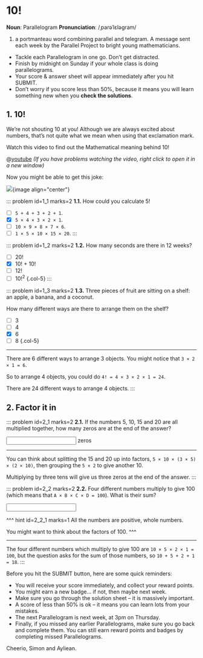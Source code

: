 # 10!

<div class="dictionary">

__Noun__: Parallelogram
__Pronunciation__: /ˌparəˈlɛləɡram/

1. a portmanteau word combining parallel and telegram. A message sent each
week by the Parallel Project to bright young mathematicians.

</div>

*	Tackle each Parallelogram in one go. Don’t get distracted.
*	Finish by midnight on Sunday if your whole class is doing parallelograms.
*	Your score & answer sheet will appear immediately after you hit SUBMIT.
*	Don’t worry if you score less than 50%, because it means you will learn something new when you __check the solutions__.


## 1. 10!

We’re not shouting 10 at you! Although we are always excited about numbers, that’s not quite what we mean when using that exclamation mark.  

Watch this video to find out the Mathematical meaning behind 10!

@[youtube](watch?v=kUBIJdGsD1A?rel=0) _(If you have problems watching the video, right click to open it in a new window)_

Now you might be able to get this joke:  

![](/resources/6-05-ten-factorial/1-factorial-joke.png){image align="center"}

::: problem id=1_1 marks=2
__1.1.__ How could you calculate 5!

* [ ] `5 + 4 + 3 + 2 + 1`.
* [x] `5 × 4 × 3 × 2 × 1`.
* [ ] `10 × 9 × 8 × 7 × 6`.
* [ ] `1 × 5 × 10 × 15 × 20`.
:::

::: problem id=1_2 marks=2
__1.2.__ How many seconds are there in 12 weeks?

* [ ] 20!
* [x] 10! + 10!
* [ ] 12!
* [ ] 10!<sup>2</sup>
{.col-5}
:::

::: problem id=1_3 marks=2
__1.3.__ Three pieces of fruit are sitting on a shelf: an apple, a banana, and a coconut.  

How many different ways are there to arrange them on the shelf?

* [ ] 3
* [ ] 4
* [x] 6
* [ ] 8
{.col-5}

---

There are 6 different ways to arrange 3 objects. You might notice that `3 × 2 × 1 = 6`.

So to arrange 4 objects, you could do `4! = 4 × 3 × 2 × 1 = 24`.  

There are 24 different ways to arrange 4 objects.
:::


## 2. Factor it in

::: problem id=2_1 marks=2
__2.1.__ If the numbers 5, 10, 15 and 20 are all multiplied together, how many zeros are at the end of the answer?

<input type="number" solution="3"/> zeros

---

You can think about splitting the 15 and 20 up into factors, `5 × 10 × (3 × 5) × (2 × 10)`, then grouping the `5 × 2` to give another 10.

Multiplying by three tens will give us three zeros at the end of the answer.
:::

::: problem id=2_2 marks=2
__2.2.__ Four different numbers multiply to give 100 (which means that `A × B × C × D = 100`). What is their sum?

<input type="number" solution="18"/>

^^^ hint id=2_2_1 marks=1
All the numbers are positive, whole numbers.  

You might want to think about the factors of 100.
^^^

---

The four different numbers which multiply to give 100 are `10 × 5 × 2 × 1 = 100`, but the question asks for the sum of those numbers, so `10 + 5 + 2 + 1 = 18`.
:::


Before you hit the SUBMIT button, here are some quick reminders:

*	You will receive your score immediately, and collect your reward points.
*	You might earn a new badge... if not, then maybe next week.
*	Make sure you go through the solution sheet – it is massively important.
*	A score of less than 50% is ok – it means you can learn lots from your mistakes.
*	The next Parallelogram is next week, at 3pm on Thursday.
*	Finally, if you missed any earlier Parallelograms, make sure you go back and complete them. You can still earn reward points and badges by completing missed Parallelograms.

Cheerio,
Simon and Ayliean.
